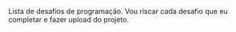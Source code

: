 Lista de desafios de programação. Vou riscar cada desafio que eu completar e fazer upload do projeto.